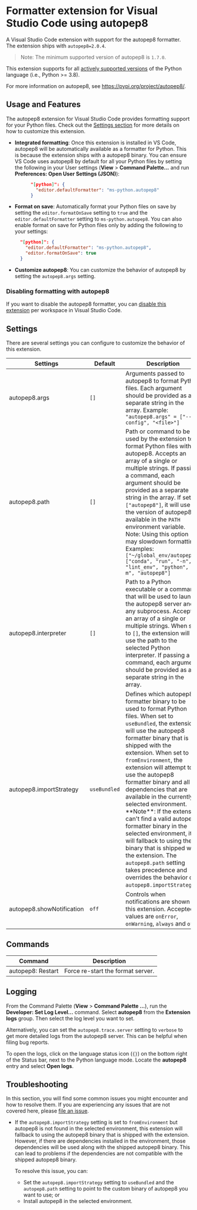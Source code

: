 # Formatter extension for Visual Studio Code using autopep8

A Visual Studio Code extension with support for the autopep8 formatter. The extension ships with `autopep8=2.0.4`.

> Note: The minimum supported version of autopep8 is `1.7.0`.

This extension supports for all [actively supported versions](https://devguide.python.org/#status-of-python-branches) of the Python language (i.e., Python >= 3.8).

For more information on autopep8, see https://pypi.org/project/autopep8/.


## Usage and Features

The autopep8 extension for Visual Studio Code provides formatting support for your Python files. Check out the [Settings section](#settings) for more details on how to customize this extension.


- **Integrated formatting**: Once this extension is installed in VS Code, autopep8 will be automatically available as a formatter for Python. This is because the extension ships with a autopep8 binary. You can ensure VS Code uses autopep8 by default for all your Python files by setting the following in your User settings (**View** > **Command Palette...** and run **Preferences: Open User Settings (JSON)**):
  ```json
        "[python]": {
          "editor.defaultFormatter": "ms-python.autopep8"
        }
  ```

-   **Format on save**: Automatically format your Python files on save by setting the `editor.formatOnSave` setting to `true` and the `editor.defaultFormatter` setting to `ms-python.autopep8`. You can also enable format on save for Python files only by adding the following to your settings:

    ```json
      "[python]": {
        "editor.defaultFormatter": "ms-python.autopep8",
        "editor.formatOnSave": true
      }
    ```

-   **Customize autopep8**: You can customize the behavior of autopep8 by setting the `autopep8.args` setting.


### Disabling formatting with autopep8

If you want to disable the autopep8 formatter, you can [disable this extension](https://code.visualstudio.com/docs/editor/extension-marketplace#_disable-an-extension) per workspace in Visual Studio Code.

## Settings

There are several settings you can configure to customize the behavior of this extension.

<table>
  <thead>
    <tr>
      <th>Settings</th>
      <th>Default</th>
      <th>Description</th>
    </tr>
  </thead>
  <tbody>
    <tr>
      <td>autopep8.args</td>
      <td><code>[]</code></td>
      <td>Arguments passed to autopep8 to format Python files. Each argument should be provided as a separate string in the array. Example: <code>"autopep8.args" = ["--config", "&lt;file&gt;"]</code></td>
    </tr>
    <tr>
      <td>autopep8.path</td>
      <td><code>[]</code></td>
      <td>Path or command to be used by the extension to format Python files with autopep8. Accepts an array of a single or multiple strings. If passing a command, each argument should be provided as a separate string in the array. If set to <code>["autopep8"]</code>, it will use the version of autopep8 available in the <code>PATH</code> environment variable. Note: Using this option may slowdown formatting. <br> Examples: <br> <code>["~/global_env/autopep8"]</code> <br> <code>["conda", "run", "-n", "lint_env", "python", "-m", "autopep8"]</code></td>
    </tr>
    <tr>
      <td>autopep8.interpreter</td>
      <td><code>[]</code></td>
      <td>Path to a Python executable or a command that will be used to launch the autopep8 server and any subprocess. Accepts an array of a single or multiple strings. When set to <code>[]</code>, the extension will use the path to the selected Python interpreter. If passing a command, each argument should be provided as a separate string in the array.</td>
    </tr>
    <tr>
      <td>autopep8.importStrategy</td>
      <td><code>useBundled</code></td>
      <td>Defines which autopep8 formatter binary to be used to format Python files. When set to <code>useBundled</code>, the extension will use the autopep8 formatter binary that is shipped with the extension. When set to <code>fromEnvironment</code>, the extension will attempt to use the autopep8 formatter binary and all dependencies that are available in the currently selected environment. **Note**: If the extension can't find a valid autopep8 formatter binary in the selected environment, it will fallback to using the binary that is shipped with the extension. The <code>autopep8.path</code> setting takes precedence and overrides the behavior of <code>autopep8.importStrategy </code>.</td>
    </tr>
    <tr>
      <td>autopep8.showNotification</td>
      <td><code>off</code></td>
      <td>Controls when notifications are shown by this extension. Accepted values are <code>onError</code>, <code>onWarning</code>, <code>always</code> and <code>off</code>.</td>
    </tr>
  </tbody>
</table>

## Commands

| Command           | Description                       |
| ----------------- | --------------------------------- |
| autopep8: Restart | Force re-start the format server. |

## Logging

From the Command Palette (**View** > **Command Palette ...**), run the **Developer: Set Log Level...** command. Select **autopep8** from the **Extension logs** group. Then select the log level you want to set.

Alternatively, you can set the `autopep8.trace.server` setting to `verbose` to get more detailed logs from the autopep8 server. This can be helpful when filing bug reports.

To open the logs, click on the language status icon (`{}`) on the bottom right of the Status bar, next to the Python language mode. Locate the **autopep8** entry and select **Open logs**.

## Troubleshooting

In this section, you will find some common issues you might encounter and how to resolve them. If you are experiencing any issues that are not covered here, please [file an issue](https://github.com/microsoft/vscode-autopep8/issues).

-   If the `autopep8.importStrategy` setting is set to `fromEnvironment` but autopep8 is not found in the selected environment, this extension will fallback to using the autopep8 binary that is shipped with the extension. However, if there are dependencies installed in the environment, those dependencies will be used along with the shipped autopep8 binary. This can lead to problems if the dependencies are not compatible with the shipped autopep8 binary.

    To resolve this issue, you can:

    -   Set the `autopep8.importStrategy` setting to `useBundled` and the `autopep8.path` setting to point to the custom binary of autopep8 you want to use; or
    -   Install autopep8 in the selected environment.